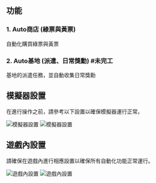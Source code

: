 ## 功能

### 1. Auto商店 (綠票與黃票)
自動化購買綠票與黃票

### 2. Auto基地 (派遣、日常獎勳) #未完工
基地的派遣任務，並自動收集日常獎勳

## 模擬器設置
在進行操作之前，請參考以下設置以確保模擬器運行正常。

![模擬器設置](https://github.com/user-attachments/assets/53ef760c-10be-49b2-8ed2-6a9b370cf6e3)
![模擬器設置](https://github.com/user-attachments/assets/45ee3ac7-4f76-49e6-911c-69835c95cd90)

## 遊戲內設置
請確保在遊戲內進行相應設置以確保所有自動化功能正常運行。

![遊戲內設置](https://github.com/user-attachments/assets/eeda88e0-58bb-4451-ac41-fafa938fe4f2)
![遊戲內設置](https://github.com/user-attachments/assets/5a030655-422e-402b-9c6b-b83eb2b57f16)
